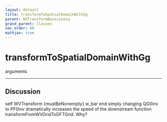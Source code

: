 ```yaml
---
layout: default
title: transformToSpatialDomainWithGg
parent: WVTransformBoussinesq
grand_parent: Classes
nav_order: 40
mathjax: true
---
```


#  transformToSpatialDomainWithGg

arguments


---

## Discussion
self WVTransform {mustBeNonempty}
      w_bar
  end
  simply changing QG0inv to PF0inv dramatically increases the
  speed of the downstream function transformFromWVGridToDFTGrid.
  Why?
